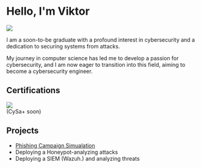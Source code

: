 # Hello, I'm Viktor
<a href="https://www.linkedin.com/in/viktor-perin-35753730b"><img src="https://img.shields.io/badge/-LinkedIn-0072b1?&style=for-the-badge&logo=linkedIn&logoColor=white" /></a>

I am a soon-to-be graduate with a profound interest in cybersecurity and a dedication to securing systems from attacks.

My journey in computer science has led me to develop a passion for cybersecurity, and I am now eager to transition into this field, aiming to become a cybersecurity engineer.

## Certifications
<div>
<a href="https://www.credly.com/users/viktor-perin" target="_blank">
<img src="https://img.shields.io/badge/-Security%2B-FF0000?&style=for-the-badge&logo=CompTIA&logoColor=white" />
</a> </br> (CySa+ soon)
</div>

## Projects
- <a href="https://github.com/unzip-vik/Phishing-Campaign-Simulation" target="_blank">Phishing Campaign Simualation</a>
- Deploying a Honeypot-analyzing attacks
- Deploying a SIEM (Wazuh.) and analyzing threats 
